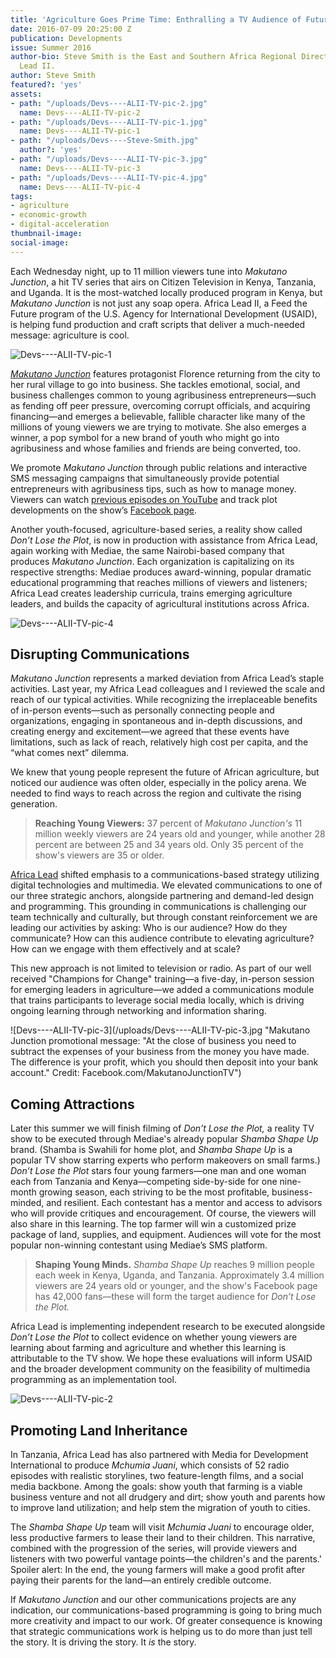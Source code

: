 ```yaml
---
title: 'Agriculture Goes Prime Time: Enthralling a TV Audience of Future Farmers'
date: 2016-07-09 20:25:00 Z
publication: Developments
issue: Summer 2016
author-bio: Steve Smith is the East and Southern Africa Regional Director of Africa
  Lead II.
author: Steve Smith
featured?: 'yes'
assets:
- path: "/uploads/Devs----ALII-TV-pic-2.jpg"
  name: Devs----ALII-TV-pic-2
- path: "/uploads/Devs----ALII-TV-pic-1.jpg"
  name: Devs----ALII-TV-pic-1
- path: "/uploads/Devs----Steve-Smith.jpg"
  author?: 'yes'
- path: "/uploads/Devs----ALII-TV-pic-3.jpg"
  name: Devs----ALII-TV-pic-3
- path: "/uploads/Devs----ALII-TV-pic-4.jpg"
  name: Devs----ALII-TV-pic-4
tags:
- agriculture
- economic-growth
- digital-acceleration
thumbnail-image:
social-image:
---
```


Each Wednesday night, up to 11 million viewers tune into  *Makutano Junction*, a hit TV series that airs on Citizen Television in Kenya, Tanzania, and Uganda. It is the most-watched locally produced program in Kenya, but *Makutano Junction* is not just any soap opera. Africa Lead II, a Feed the Future program of the U.S. Agency for International Development (USAID), is helping fund production and craft scripts that deliver a much-needed message: agriculture is cool.



![Devs----ALII-TV-pic-1](/uploads/Devs----ALII-TV-pic-1.jpg "Florence, left, the lead character of Makutano Junction, shows off her new maize sheller machine.") 

[*Makutano Junction*](https://feedthefuture.gov/article/farm-or-not-farm-helping-youth-discover-opportunity-agriculture?utm_source=DRAFT+February+FTF+Newsletter&utm_campaign=February+2016&utm_medium=email) features protagonist Florence returning from the city to her rural village to go into business. She tackles emotional, social, and business challenges common to young agribusiness entrepreneurs—such as fending off peer pressure, overcoming corrupt officials, and acquiring financing—and emerges a believable, fallible character like many of the millions of young viewers we are trying to motivate. She also emerges a winner, a pop symbol for a new brand of youth who might go into agribusiness and whose families and friends are being converted, too.

We promote *Makutano Junction* through public relations and interactive SMS messaging campaigns that simultaneously provide  potential entrepreneurs with agribusiness tips, such as how to manage money. Viewers can watch [previous episodes on YouTube](https://www.youtube.com/playlist?list=PLuldN-hq8sqnASn-SmpaYNoD12Tz3U7Mi) and track plot developments on the show’s [Facebook page](https://www.facebook.com/MakutanoJunctionTV/). 

Another youth-focused, agriculture-based series, a reality show called *Don’t Lose the Plot*, is now in production with assistance from Africa Lead, again working with Mediae, the same Nairobi-based company that produces *Makutano Junction*. Each organization is capitalizing on its respective strengths: Mediae produces award-winning, popular dramatic educational programming that reaches millions of viewers and listeners; Africa Lead creates leadership curricula, trains emerging agriculture leaders, and builds the capacity of agricultural institutions across Africa.

![Devs----ALII-TV-pic-4](/uploads/Devs----ALII-TV-pic-4.jpg "Florence uses a helpline dedicated to answering the questions of agribusiness entrepreneurs.") 

## Disrupting Communications

*Makutano Junction* represents a marked deviation from Africa Lead’s staple activities. Last year, my Africa Lead colleagues and I reviewed the scale and reach of our typical activities. While recognizing the irreplaceable benefits of in-person events—such as personally connecting people and organizations, engaging in spontaneous and in-depth discussions, and creating energy and excitement—we agreed that these events have limitations, such as lack of reach, relatively high cost per capita, and the “what comes next” dilemma. 

We knew that young people represent the future of African agriculture, but noticed our audience was often older, especially in the policy arena. We needed to find ways to reach across the region and cultivate the rising generation.

>**Reaching Young Viewers:** 37 percent of *Makutano Junction's* 11 million weekly viewers are 24 years old and younger, while another 28 percent are between 25 and 34 years old. Only 35 percent of the show's viewers are 35 or older.

[Africa Lead](http://dai.com/our-work/projects/africa%E2%80%94africa-lead-ii) shifted emphasis to a communications-based strategy utilizing digital technologies and multimedia. We elevated communications to one of our three strategic anchors, alongside partnering and demand-led design and programming. This grounding in communications is challenging our team technically and culturally, but through constant reinforcement we are leading our activities by asking: Who is our audience? How do they communicate? How can this audience contribute to elevating agriculture? How can we engage with them effectively and at scale?

This new approach is not limited to television or radio. As part of our well received "Champions for Change" training—a five-day, in-person session for emerging leaders in agriculture—we added a communications module that trains participants to leverage social media locally, which is driving ongoing learning through networking and information sharing.

![Devs----ALII-TV-pic-3](/uploads/Devs----ALII-TV-pic-3.jpg "Makutano Junction promotional message: "At the close of business you need to subtract the expenses of your business from the money you have made. The difference is your profit, which you should then deposit into your bank account." Credit: Facebook.com/MakutanoJunctionTV")

## Coming Attractions

Later this summer we will finish filming of *Don’t Lose the Plot,* a reality TV show to be executed through Mediae's already popular *Shamba Shape Up* brand. (Shamba is Swahili for home plot, and *Shamba Shape Up* is a popular TV show starring experts who perform makeovers on  small farms.) *Don’t Lose the Plot* stars four young farmers—one man and one woman each from Tanzania and Kenya—competing side-by-side for one nine-month growing season, each striving to be the most profitable, business-minded, and resilient. Each contestant has a mentor and access to advisors who will provide critiques and encouragement. Of course, the viewers will also share in this learning. The top farmer will win a customized prize package of land, supplies, and equipment. Audiences will vote for the most popular non-winning contestant using Mediae’s SMS platform.

>**Shaping Young Minds.** *Shamba Shape Up* reaches 9 million people each week in Kenya, Uganda, and Tanzania. Approximately 3.4 million viewers are 24 years old or younger, and the show's Facebook page has 42,000 fans—these will form the target audience for *Don’t Lose the Plot.*
 
Africa Lead is implementing independent research to be executed alongside *Don’t Lose the Plot* to collect evidence on whether young viewers are learning about farming and agriculture and whether this learning is attributable to the TV show. We hope these evaluations will inform USAID and the broader development community on the feasibility of multimedia programming as an implementation tool.

![Devs----ALII-TV-pic-2](/uploads/Devs----ALII-TV-pic-2.jpg "Trouble has just arrived. You better hold onto your seats and catch the season finale of Makutano Junction on Citizen TV Kenya tomorrow night at 7.30pm! Source: Facebook.com/MakutanoJunctionTV") 

## Promoting Land Inheritance

In Tanzania, Africa Lead has also partnered with Media for Development International to produce *Mchumia Juani*, which consists of 52 radio episodes with realistic storylines, two feature-length films, and a social media backbone. Among the goals: show youth that farming is a viable business venture and not all drudgery and dirt; show youth and parents how to improve land utilization; and help stem the migration of youth to cities.

The *Shamba Shape Up* team will visit *Mchumia Juani* to encourage older, less productive farmers to lease their land to their children. This narrative, combined with the progression of the series, will provide viewers and listeners with two powerful vantage points—the children's and the parents.' Spoiler alert: In the end, the young farmers will make a good profit after paying their parents for the land—an entirely credible outcome.
 
If *Makutano Junction* and our other communications projects are any indication, our communications-based programming is going to bring much more creativity and impact to our work. Of greater consequence is knowing that strategic communications work is helping us to do more than just tell the story. It is driving the story. It *is* the story.
